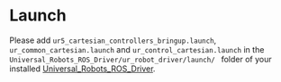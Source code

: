 # Launch

Please add ```ur5_cartesian_controllers_bringup.launch```, ```ur_common_cartesian.launch``` and ```ur_control_cartesian.launch``` in the ```Universal_Robots_ROS_Driver/ur_robot_driver/launch/ ``` folder of your installed [Universal_Robots_ROS_Driver][driver_link].

[driver_link]: https://github.com/UniversalRobots/Universal_Robots_ROS_Driver "Universal_Robots_ROS_Driver from FZI"
